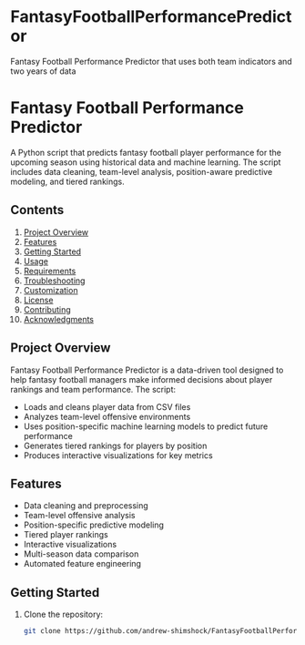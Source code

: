 # FantasyFootballPerformancePredictor
Fantasy Football Performance Predictor that uses both team indicators and two years of data
# Fantasy Football Performance Predictor

A Python script that predicts fantasy football player performance for the upcoming season using historical data and machine learning. The script includes data cleaning, team-level analysis, position-aware predictive modeling, and tiered rankings.

## Contents
1. [Project Overview](#project-overview)
2. [Features](#features)
3. [Getting Started](#getting-started)
4. [Usage](#usage)
5. [Requirements](#requirements)
6. [Troubleshooting](#troubleshooting)
7. [Customization](#customization)
8. [License](#license)
9. [Contributing](#contributing)
10. [Acknowledgments](#acknowledgments)

## Project Overview
Fantasy Football Performance Predictor is a data-driven tool designed to help fantasy football managers make informed decisions about player rankings and team performance. The script:

- Loads and cleans player data from CSV files
- Analyzes team-level offensive environments
- Uses position-specific machine learning models to predict future performance
- Generates tiered rankings for players by position
- Produces interactive visualizations for key metrics

## Features
- Data cleaning and preprocessing
- Team-level offensive analysis
- Position-specific predictive modeling
- Tiered player rankings
- Interactive visualizations
- Multi-season data comparison
- Automated feature engineering

## Getting Started
1. Clone the repository:
   ```bash
   git clone https://github.com/andrew-shimshock/FantasyFootballPerformancePredictor.git
